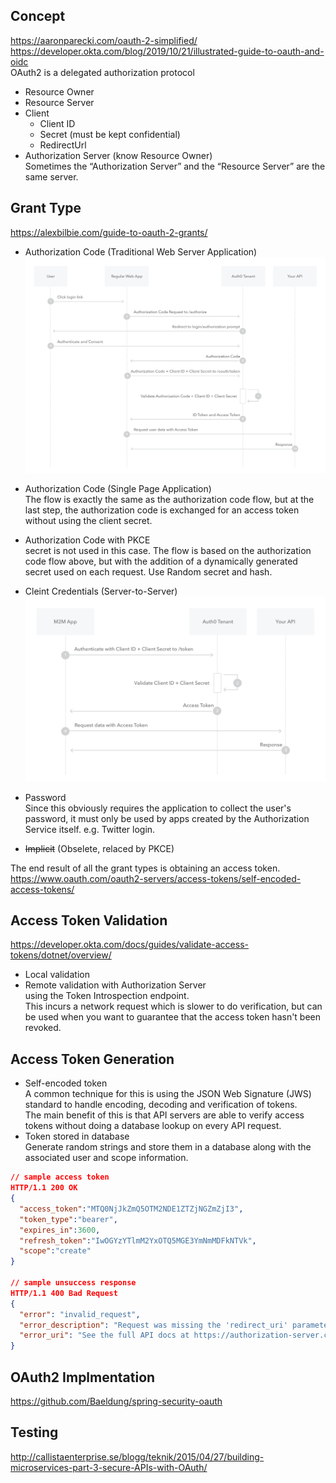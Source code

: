 ## Concept
https://aaronparecki.com/oauth-2-simplified/  
https://developer.okta.com/blog/2019/10/21/illustrated-guide-to-oauth-and-oidc  
OAuth2 is a delegated authorization protocol
- Resource Owner
- Resource Server
- Client
  - Client ID
  - Secret (must be kept confidential)
  - RedirectUrl
- Authorization Server (know Resource Owner)  
  Sometimes the “Authorization Server” and the “Resource Server” are the same server.

## Grant Type  
https://alexbilbie.com/guide-to-oauth-2-grants/
- Authorization Code (Traditional Web Server Application)  
  ![Cleint Credentials Flow](oauth2-auth-code.png)

- Authorization Code (Single Page Application)  
  The flow is exactly the same as the authorization code flow, but at the last step, the authorization code is exchanged for an access token without using the client secret.

- Authorization Code with PKCE  
  secret is not used in this case. The flow is based on the authorization code flow above, but with the addition of a dynamically generated secret used on each request.
  Use Random secret and hash.

- Cleint Credentials (Server-to-Server)  
  ![Cleint Credentials Flow](oauth2-client-credentials.png)

- Password  
  Since this obviously requires the application to collect the user's password, it must only be used by apps created by the Authorization Service itself. e.g. Twitter login.  

- ~~Implicit~~ (Obselete, relaced by PKCE)  

The end result of all the grant types is obtaining an access token.  
https://www.oauth.com/oauth2-servers/access-tokens/self-encoded-access-tokens/  

## Access Token Validation  
https://developer.okta.com/docs/guides/validate-access-tokens/dotnet/overview/  
- Local validation
- Remote validation with Authorization Server  
  using the Token Introspection endpoint.  
  This incurs a network request which is slower to do verification, but can be used when you want to guarantee that the access token hasn't been revoked.

## Access Token Generation
- Self-encoded token  
  A common technique for this is using the JSON Web Signature (JWS) standard to handle encoding, decoding and verification of tokens.  
  The main benefit of this is that API servers are able to verify access tokens without doing a database lookup on every API request.
- Token stored in database  
  Generate random strings and store them in a database along with the associated user and scope information.

```json
// sample access token
HTTP/1.1 200 OK
{
  "access_token":"MTQ0NjJkZmQ5OTM2NDE1ZTZjNGZmZjI3",
  "token_type":"bearer",
  "expires_in":3600,
  "refresh_token":"IwOGYzYTlmM2YxOTQ5MGE3YmNmMDFkNTVk",
  "scope":"create"
}

// sample unsuccess response
HTTP/1.1 400 Bad Request
{
  "error": "invalid_request",
  "error_description": "Request was missing the 'redirect_uri' parameter.",
  "error_uri": "See the full API docs at https://authorization-server.com/docs/access_token"
}
```
## OAuth2 Implmentation
https://github.com/Baeldung/spring-security-oauth

## Testing
http://callistaenterprise.se/blogg/teknik/2015/04/27/building-microservices-part-3-secure-APIs-with-OAuth/
